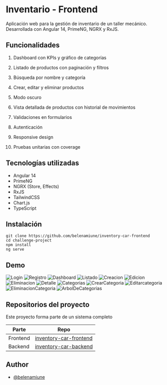 # Inventario - Frontend

Aplicación web para la gestión de inventario de un taller mecánico. Desarrollada con Angular 14, PrimeNG, NGRX y RxJS.

## Funcionalidades

1. Dashboard con KPIs y gráfico de categorías

2. Listado de productos con paginación y filtros

3. Búsqueda por nombre y categoría

4. Crear, editar y eliminar productos

5. Modo oscuro

6. Vista detallada de productos con historial de movimientos

7. Validaciones en formularios

8. Autenticación

9. Responsive design

10. Pruebas unitarias con coverage

## Tecnologías utilizadas

- Angular 14
- PrimeNG
- NGRX (Store, Effects)
- RxJS
- TailwindCSS
- Chart.js
- TypeScript

## Instalación

```
git clone https://github.com/belenamiune/inventory-car-frontend
cd challenge-project
npm install
ng serve
```

## Demo

![Login](imagenes/login.png)
![Registro](imagenes/registro.png)
![Dashboard](imagenes/dashboard.png)
![Listado](imagenes/listado.png)
![Creacion](imagenes/creacion.png)
![Edicion](imagenes/edicion.png)
![Eliminacion](imagenes/eliminacion.png)
![Detalle](imagenes/detalle.png)
![Categorias](imagenes/categorias.png)
![CrearCategoria](imagenes/crearcategoria.png)
![Editarcategoria](imagenes/edicioncategoria.png)
![EliminacionCategoria](imagenes/eliminacioncategoria.png)
![ArbolDeCategorias](imagenes/arbol.png)
## Repositorios del proyecto

Este proyecto forma parte de un sistema completo

| Parte    | Repo                                                                            |
| -------- | ------------------------------------------------------------------------------- |
| Frontend | [inventory-car-frontend](https://github.com/belenamiune/inventory-car-frontend) |
| Backend  | [inventory-car-backend](https://github.com/belenamiune/inventory-car-backend)   |

## Author

- [@belenamiune](https://github.com/belenamiune)
